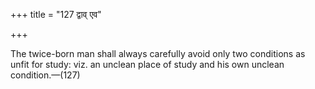 +++
title = "127 द्वाव् एव"

+++

The twice-born man shall always carefully avoid only two conditions as unfit for study: viz. an unclean place of study and his own unclean condition.—(127)
